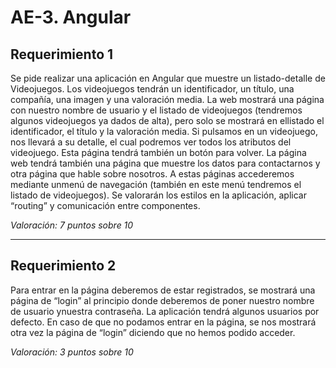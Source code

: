 # AE-3. Angular

## **Requerimiento 1**

Se pide realizar una aplicación en Angular que muestre un listado-detalle de Videojuegos.
Los videojuegos tendrán un identificador, un título, una compañía, una imagen y una valoración media.
La web mostrará una página con nuestro nombre de usuario y el listado de videojuegos (tendremos algunos videojuegos ya dados de alta), pero solo se mostrará en ellistado el identificador, el título y la valoración media.
Si pulsamos en un videojuego, nos llevará a su detalle, el cual podremos ver todos los atributos del videojuego. Esta página tendrá también un botón para volver.
La página web tendrá también una página que muestre los datos para contactarnos y otra página que hable sobre nosotros. A estas páginas accederemos mediante unmenú de navegación (también en este menú tendremos el listado de videojuegos).
Se valorarán los estilos en la aplicación, aplicar “routing” y comunicación entre componentes.

*Valoración: 7 puntos sobre 10*

--------------------------------------------------------------------------------------------

## **Requerimiento 2**

Para entrar en la página deberemos de estar registrados, se mostrará una página de “login” al principio donde deberemos de poner nuestro nombre de usuario ynuestra contraseña. La aplicación tendrá algunos usuarios por defecto.
En caso de que no podamos entrar en la página, se nos mostrará otra vez la página de “login” diciendo que no hemos podido acceder.

*Valoración: 3 puntos sobre 10*